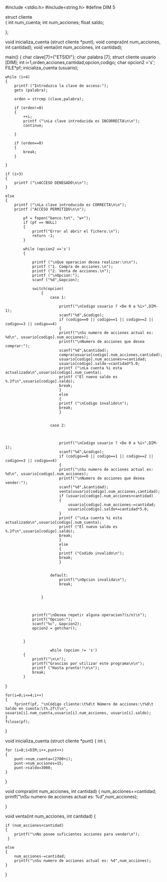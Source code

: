 
#include <stdio.h>
#include<string.h>
#define DIM 5


struct cliente  
{ 
	int num_cuenta; 
	int num_acciones; 
	float saldo;

};

void inicializa_cuenta (struct cliente *punt);
void compra(int num_acciones, int cantidad); 
void venta(int num_acciones, int cantidad);


main()
{
	char clave[7]={"ETSIDI"};
	char palabra [7];
	struct cliente usuario [DIM];
	int i=1,orden,acciones,cantidad,opcion,codigo;
	char opcion2 ='s';
	FILE*pf;
	inicializa_cuenta (usuario);
	
	
	
	while (i<4)
	{
		printf ("Introduzca la clave de acceso:");
		gets (palabra);
		
		orden = strcmp (clave,palabra);
		
		if (orden!=0)
		{
			++i;
			printf ("\nLa clave introducida es INCORRECTA\n\n");
			continue;
			
		}
		
		if (orden==0)
		{
			break;
		}
		
	}

	if (i>3)
	{
		printf ("\nACCESO DENEGADO\n\n");		
	}
	
	else
	{
		printf ("\nLa clave introducida es CORRECTA\n\n");
		printf ("ACCESO PERMITIDO\n\n");
		
			pf = fopen("banco.txt", "w+"); 
			if (pf == NULL) 
			{ 	
				printf("Error al abrir el fichero.\n"); 
				return -1;
			}
			
			while (opcion2 =='s')
			{
			
				printf ("\nQue operacion desea realizar:\n\n");
				printf ("1. Compra de acciones.\n");
			  	printf ("2. Venta de acciones.\n");
			   	printf ("\nOpcion:");
			  	scanf ("%d",&opcion);
			  	
				switch(opcion)
				  	{
				    	case 1:
				    					    		
							printf("\nCodigo usuario ? <De 0 a %i>",DIM-1);
							scanf("%d",&codigo);
							if (codigo==0 || codigo==1 || codigo==2 || codigo==3 || codigo==4)
				    		{
				            printf("\nSu numero de acciones actual es: %d\n", usuario[codigo].num_acciones);
				            printf("\nNumero de acciones que desea comprar:");
				            scanf("%d",&cantidad);
				            compra(usuario[codigo].num_acciones,cantidad);
				            usuario[codigo].num_acciones+=cantidad; 
				            usuario[codigo].saldo-=cantidad*5.0;
				            printf ("\nLa cuenta %i esta actualizada\n",usuario[codigo].num_cuenta);
				            printf ("El nuevo saldo es %.2f\n",usuario[codigo].saldo);
				            break;
				        	}
				        	else
				       		{
				        	printf ("\nCodigo invalido\n");
				        	break;
							}
					
				    
				    	case 2:
				    		
				    		
							
				    		printf("\nCodigo usuario ? <De 0 a %i>",DIM-1);
							scanf("%d",&codigo);
							if (codigo==0 || codigo==1 || codigo==2 || codigo==3 || codigo==4)
				    		{
				            printf("\nSu numero de acciones actual es: %d\n", usuario[codigo].num_acciones);
				            printf("\nNumero de acciones que desea vender:");
				            scanf("%d",&cantidad);
				            venta(usuario[codigo].num_acciones,cantidad);
				            if (usuario[codigo].num_acciones>cantidad) 
							{
								usuario[codigo].num_acciones-=cantidad; 
								usuario[codigo].saldo+=cantidad*5.0;
							}
				            printf ("\nLa cuenta %i esta actualizada\n",usuario[codigo].num_cuenta);
				            printf ("El nuevo saldo es %.2f\n",usuario[codigo].saldo);
				            break;
				        	}
				       		else
				        	{
				        	printf ("Codido invalido\n");
				        	break;
							}
					
				            
				    	default:
				            printf("\nOpcion invalida\n");
				            break;
				
			    	
					}
				
				
			
				printf("\nDesea repetir alguna operacion?(s/n)\n");
				printf("Opcion:");
				scanf("%c", &opcion2);
				opcion2 = getchar();
			
			
			}
			    
						while (opcion != 's')
			{
				printf("\n\n");
				printf("Grascias por utilizar este programa\n\n");
				printf ("Hasta pronto!!\n\n");
				break;		
			}

 }
	
	
	for(i=0;i<=4;i++)	
	{
		fprintf(pf, "\nCódigo cliente:\t%d\t Número de acciones:\t%d\t Saldo en cuenta:\t%.2f\t\n", usuario[i].num_cuenta,usuario[i].num_acciones, usuario[i].saldo);
	}
	fclose(pf); 
	
}


void inicializa_cuenta (struct cliente *punt) 
{ 
	int i;

	for (i=0;i<DIM;i++,punt++)
	{
		punt->num_cuenta=(2700+i);
		punt->num_acciones=15;
		punt->saldo=3000;
	}
}

void compra(int num_acciones, int cantidad) 
{ 
	num_acciones+=cantidad; 
	printf("\nSu numero de acciones actual es: %d",num_acciones);
	
}

void venta(int num_acciones, int cantidad) 
{ 
	
	if (num_acciones<cantidad)
	{
	 	printf("\nNo posee suficientes acciones para vender\n"); 
	 }
	
	else 
	{
		num_acciones-=cantidad; 
		printf("\nSu numero de acciones actual es: %d",num_acciones); 
	}
}

